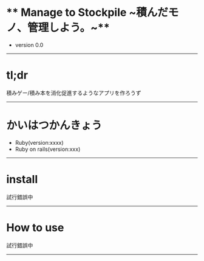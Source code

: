 # ** Manage to Stockpile ~積んだモノ、管理しよう。~**  

 - version 0.0  

***  
# **tl;dr**  
積みゲー/積み本を消化促進するようなアプリを作ろうず  

***  
# **かいはつかんきょう**  
 - Ruby(version:xxxx)  
 - Ruby on rails(version:xxx)  

***  
# **install**  
試行錯誤中  

***  
# **How to use**  
試行錯誤中  

***  
